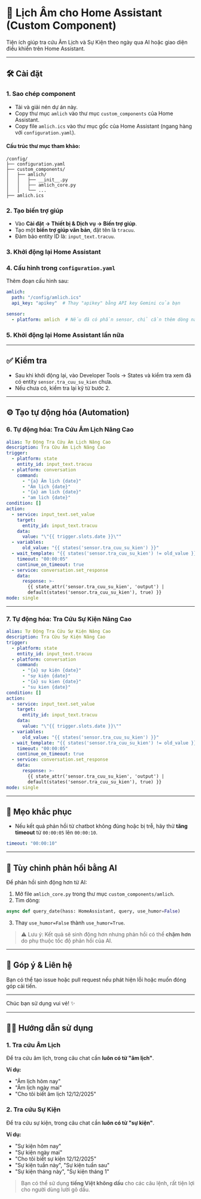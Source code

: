 
# 📅 Lịch Âm cho Home Assistant (Custom Component)

Tiện ích giúp tra cứu Âm Lịch và Sự Kiện theo ngày qua AI hoặc giao diện điều khiển trên Home Assistant.

---

## 🛠️ Cài đặt

### 1. Sao chép component

- Tải và giải nén dự án này.
- Copy thư mục `amlich` vào thư mục `custom_components` của Home Assistant.
- Copy file `amlich.ics` vào thư mục gốc của Home Assistant (ngang hàng với `configuration.yaml`).

#### Cấu trúc thư mục tham khảo:
```text
/config/
├── configuration.yaml
├── custom_components/
│   ├── amlich/
│   │   ├── __init__.py
│   │   ├── amlich_core.py
│   │   └── ...
├── amlich.ics
```

### 2. Tạo biến trợ giúp

- Vào **Cài đặt → Thiết bị & Dịch vụ → Biến trợ giúp**.
- Tạo một **biến trợ giúp văn bản**, đặt tên là `tracuu`.
- Đảm bảo entity ID là: `input_text.tracuu`.

### 3. Khởi động lại Home Assistant

### 4. Cấu hình trong `configuration.yaml`

Thêm đoạn cấu hình sau:

```yaml
amlich:
  path: "/config/amlich.ics"
  api_key: "apikey"  # Thay "apikey" bằng API key Gemini của bạn

sensor:
  - platform: amlich  # Nếu đã có phần sensor, chỉ cần thêm dòng này bên dưới
```

### 5. Khởi động lại Home Assistant lần nữa

---

## ✅ Kiểm tra

- Sau khi khởi động lại, vào Developer Tools → States và kiểm tra xem đã có entity `sensor.tra_cuu_su_kien` chưa.
- Nếu chưa có, kiểm tra lại kỹ từ bước 2.

---

## ⚙️ Tạo tự động hóa (Automation)

### 6. Tự động hóa: Tra Cứu Âm Lịch Nâng Cao

```yaml
alias: Tự Động Tra Cứu Âm Lịch Nâng Cao
description: Tra Cứu Âm Lịch Nâng Cao
trigger:
  - platform: state
    entity_id: input_text.tracuu
  - platform: conversation
    command:
      - "{a} Âm lịch {date}"
      - "Âm lịch {date}"
      - "{a} am lich {date}"
      - "am lich {date}"
condition: []
action:
  - service: input_text.set_value
    target:
      entity_id: input_text.tracuu
    data:
      value: "\"{{ trigger.slots.date }}\""
  - variables:
      old_value: "{{ states('sensor.tra_cuu_su_kien') }}"
  - wait_template: "{{ states('sensor.tra_cuu_su_kien') != old_value }}"
    timeout: "00:00:05"
    continue_on_timeout: true
  - service: conversation.set_response
    data:
      response: >-
        {{ state_attr('sensor.tra_cuu_su_kien', 'output') |
        default(states('sensor.tra_cuu_su_kien'), true) }}
mode: single
```

---

### 7. Tự động hóa: Tra Cứu Sự Kiện Nâng Cao

```yaml
alias: Tự Động Tra Cứu Sự Kiện Nâng Cao
description: Tra Cứu Sự Kiện Nâng Cao
trigger:
  - platform: state
    entity_id: input_text.tracuu
  - platform: conversation
    command:
      - "{a} sự kiện {date}"
      - "sự kiện {date}"
      - "{a} su kien {date}"
      - "su kien {date}"
condition: []
action:
  - service: input_text.set_value
    target:
      entity_id: input_text.tracuu
    data:
      value: "\"{{ trigger.slots.date }}\""
  - variables:
      old_value: "{{ states('sensor.tra_cuu_su_kien') }}"
  - wait_template: "{{ states('sensor.tra_cuu_su_kien') != old_value }}"
    timeout: "00:00:05"
    continue_on_timeout: true
  - service: conversation.set_response
    data:
      response: >-
        {{ state_attr('sensor.tra_cuu_su_kien', 'output') |
        default(states('sensor.tra_cuu_su_kien'), true) }}
mode: single
```

---

## 🧪 Mẹo khắc phục

- Nếu kết quả phản hồi từ chatbot không đúng hoặc bị trễ, hãy thử **tăng timeout** từ `00:00:05` lên `00:00:10`.

```yaml
timeout: "00:00:10"
```

---

## 🤖 Tùy chỉnh phản hồi bằng AI

Để phản hồi sinh động hơn từ AI:

1. Mở file `amlich_core.py` trong thư mục `custom_components/amlich`.
2. Tìm dòng:

```python
async def query_date(hass: HomeAssistant, query, use_humor=False)
```

3. Thay `use_humor=False` thành `use_humor=True`.

> ⚠️ Lưu ý: Kết quả sẽ sinh động hơn nhưng phản hồi có thể **chậm hơn** do phụ thuộc tốc độ phản hồi của AI.

---

## 📩 Góp ý & Liên hệ

Bạn có thể tạo issue hoặc pull request nếu phát hiện lỗi hoặc muốn đóng góp cải tiến.

---

Chúc bạn sử dụng vui vẻ! ✨

---

## 🧑‍🏫 Hướng dẫn sử dụng

### 1. Tra cứu Âm Lịch

Để tra cứu âm lịch, trong câu chat cần **luôn có từ "âm lịch"**.

**Ví dụ:**

- "Âm lịch hôm nay"
- "Âm lịch ngày mai"
- "Cho tôi biết âm lịch 12/12/2025"

### 2. Tra cứu Sự Kiện

Để tra cứu sự kiện, trong câu chat cần **luôn có từ "sự kiện"**.

**Ví dụ:**

- "Sự kiện hôm nay"
- "Sự kiện ngày mai"
- "Cho tôi biết sự kiện 12/12/2025"
- "Sự kiện tuần này", "Sự kiện tuần sau"
- "Sự kiện tháng này", "Sự kiện tháng 1"

> Bạn có thể sử dụng **tiếng Việt không dấu** cho các câu lệnh, rất tiện lợi cho người dùng lười gõ dấu.
